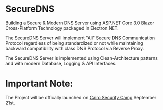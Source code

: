 # SecureDNS
Building a Secure & Modern DNS Server using ASP.NET Core 3.0 Blazor Cross-Platform Technology packaged in Electron.NET. 

The SecureDNS Server will implement "All" Secure DNS Communication Protocol regardless of being standardized or not while maintaining backward compatibility with class DNS Protocol via Reverse Proxy.

The SecureDNS Server is implemented using Clean-Architecture patterns and with modern Database, Logging & API Interfaces.

# Important Note:
The Project will be offically launched on [Cairo Security Camp](https://cairosecuritycamp.com/sessions/diy-secure-dns-server/) September 21st.
